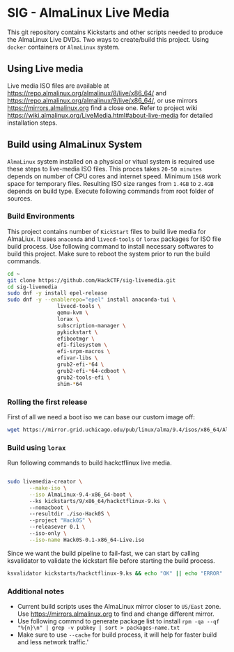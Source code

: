 # SIG - AlmaLinux Live Media

This git repository contains Kickstarts and other scripts needed to produce the AlmaLinux Live DVDs. Two ways to create/build this project. Using `docker` containers or `AlmaLinux` system.

## Using Live media

Live media ISO files are available at https://repo.almalinux.org/almalinux/8/live/x86_64/ and https://repo.almalinux.org/almalinux/9/live/x86_64/, or use mirrors https://mirrors.almalinux.org find a close one. Refer to project wiki https://wiki.almalinux.org/LiveMedia.html#about-live-media for detailed installation steps.

## Build using AlmaLinux System

`AlmaLinux` system installed on a physical or vitual system is required use these steps to live-media ISO files. This proces takes `20-50 minutes` depends on number of CPU cores and internet speed. Minimum `15GB` work space for temporary files. Resulting ISO size ranges from `1.4GB` to `2.4GB` depends on build type. Execute following commands from root folder of sources.


### Build Environments

This project contains number of `KickStart` files to build live media for AlmaLiux. It uses `anaconda` and `livecd-tools` or `lorax` packages for ISO file build process. Use following command to install necessary softwares to build this project. Make sure to reboot the system prior to run the build commands.

```sh
cd ~
git clone https://github.com/HackCTF/sig-livemedia.git
cd sig-livemedia
sudo dnf -y install epel-release
sudo dnf -y --enablerepo="epel" install anaconda-tui \
                livecd-tools \
                qemu-kvm \
                lorax \
                subscription-manager \
                pykickstart \
                efibootmgr \
                efi-filesystem \
                efi-srpm-macros \
                efivar-libs \
                grub2-efi-*64 \
                grub2-efi-*64-cdboot \
                grub2-tools-efi \
                shim-*64
```

### Rolling the first release
First of all we need a boot iso we can base our custom image off:

```sh
wget https://mirror.grid.uchicago.edu/pub/linux/alma/9.4/isos/x86_64/AlmaLinux-9.4-x86_64-boot.iso
```

### Build using `lorax`

Run following commands to build hackctflinux live media.

```sh

sudo livemedia-creator \
       --make-iso \
       --iso AlmaLinux-9.4-x86_64-boot \   
       --ks kickstarts/9/x86_64/hackctflinux-9.ks \   
       --nomacboot \   
       --resultdir ./iso-Hack0S \    
       --project "Hack0S" \   
       --releasever 0.1 \   
       --iso-only \
       --iso-name Hack0S-0.1-x86_64-Live.iso

```

Since we want the build pipeline to fail-fast, we can start by calling ksvalidator to validate the kickstart file before starting the build process.

```sh
ksvalidator kickstarts/hackctflinux-9.ks && echo "OK" || echo "ERROR"
```

### Additional notes

* Current build scripts uses the AlmaLinux mirror closer to `US/East` zone. Use https://mirrors.almalinux.org to find and change different mirror.
* Use following commnd to generate package list to install `rpm -qa --qf "%{n}\n" | grep -v pubkey | sort > packages-name.txt`
* Make sure to use `--cache` for build process, it will help for faster build and less network traffic.'
